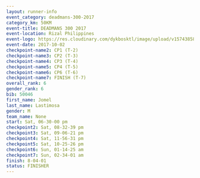 ```yaml
---
layout: runner-info 
event_category: deadmans-300-2017 
category_km: 50KM 
event-title: DEADMANS 300 2017 
event-location: Rizal Philippines 
event-logo: https://res.cloudinary.com/dykbosktl/image/upload/v1574385898/Logo/2017-DM300-Logo_ljecaw.jpg 
event-date: 2017-10-02 
checkpoint-name2: CP1 (T-2) 
checkpoint-name3: CP2 (T-3) 
checkpoint-name4: CP3 (T-4) 
checkpoint-name5: CP4 (T-5) 
checkpoint-name6: CP6 (T-6) 
checkpoint-name7: FINISH (T-7) 
overall_rank: 6
gender_rank: 6
bib: 50046
first_name: Jomel
last_name: Lastimosa
gender: M
team_name: None
start: Sat, 06-30-00 pm
checkpoint2: Sat, 08-32-39 pm
checkpoint3: Sat, 09-06-21 pm
checkpoint4: Sat, 11-56-31 pm
checkpoint5: Sat, 10-25-26 pm
checkpoint6: Sun, 01-14-25 am
checkpoint7: Sun, 02-34-01 am
finish: 8-04-01
status: FINISHER
---
```

